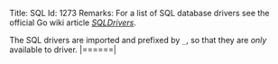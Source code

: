 Title: SQL
Id: 1273
Remarks:
For a list of SQL database drivers see the official Go wiki article *[SQLDrivers](https://github.com/golang/go/wiki/SQLDrivers)*.

The SQL drivers are imported and prefixed by `_`, so that they are *only* available to driver.
|======|
